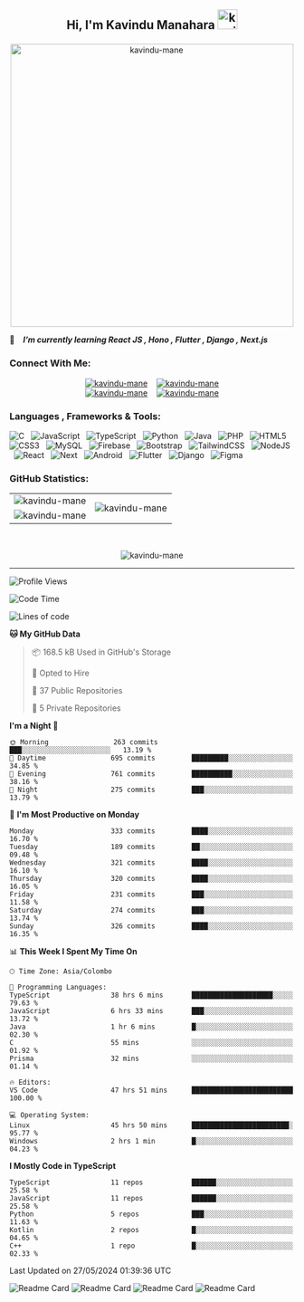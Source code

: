 ## <p align ="center">Hi, I'm Kavindu Manahara <img src="https://media.giphy.com/media/hvRJCLFzcasrR4ia7z/giphy.gif" alt= "kavindu-mane" width="35"> </p>

<div align = "center">
    <img src = "https://github.com/kavindu-mane/kavindu-mane/blob/main/Code%20typing-bro.svg" alt= "kavindu-mane" width="500"/>
</div>

🌱 &ensp; ***I’m currently learning React JS  , Hono  , Flutter , Django , Next.js***

### Connect With Me:
<div align="center">
    <a href="https://facebook.com/mane.on.fb"><img src="https://img.shields.io/badge/Facebook-Kavindu%20M%20Wanniarachchi-%231877F2?style=flat&logo=facebook&logoColor=white" alt="kavindu-mane"/></a>&nbsp; &nbsp;
    <a href="https://instagram.com/kavindu_m_wanniarachchi"><img src="https://img.shields.io/badge/Instagram-Kavindu%20M%20Wanniarachchi-%23E4405F?style=flat&logo=instagram&logoColor=white" alt="kavindu-mane"/></a><br>
    <a href="https://linkedin.com/in/kavindu-wanniarachchi"><img src="https://img.shields.io/badge/LinkedIn-Kavindu%20M%20Wanniarachchi-%230077B5?style=flat&logo=linkedin&logoColor=white" alt="kavindu-mane"/></a>&nbsp; &nbsp;
    <a href="https://twitter.com/kavindu_mane"><img src="https://img.shields.io/badge/Twitter-Kavindu%20M%20Wanniarachchi-%231DA1F2?style=flat&logo=twitter&logoColor=white" alt="kavindu-mane"/></a>
</div>

### Languages , Frameworks & Tools:
![C](https://img.shields.io/badge/c-1B2430.svg?style=for-the-badge&logo=c&logoColor=white) &nbsp;
![JavaScript](https://img.shields.io/badge/javascript-1B2430.svg?style=for-the-badge&logo=javascript&logoColor=%23F7DF1E) &nbsp;
![TypeScript](https://img.shields.io/badge/typescript-1B2430.svg?style=for-the-badge&logo=typescript&logoColor=%2342A5F5) &nbsp;
![Python](https://img.shields.io/badge/python-1B2430.svg?style=for-the-badge&logo=python&logoColor=ffdd54) &nbsp;
![Java](https://img.shields.io/badge/java-1B2430.svg?style=for-the-badge&logo=openjdk&logoColor=white) &nbsp;
![PHP](https://img.shields.io/badge/php-1B2430.svg?style=for-the-badge&logo=php&logoColor=white) &nbsp;
![HTML5](https://img.shields.io/badge/html5-1B2430.svg?style=for-the-badge&logo=html5&logoColor=white) &nbsp;
![CSS3](https://img.shields.io/badge/css3-1B2430.svg?style=for-the-badge&logo=css3&logoColor=white) &nbsp;
![MySQL](https://img.shields.io/badge/mysql-1B2430.svg?style=for-the-badge&logo=mysql&logoColor=white) &nbsp;
![Firebase](https://img.shields.io/badge/firebase-1B2430.svg?style=for-the-badge&logo=firebase) &nbsp;
![Bootstrap](https://img.shields.io/badge/bootstrap-1B2430.svg?style=for-the-badge&logo=bootstrap&logoColor=white) &nbsp;
![TailwindCSS](https://img.shields.io/badge/tailwindcss-1B2430.svg?style=for-the-badge&logo=tailwindcss&logoColor=white) &nbsp;
![NodeJS](https://img.shields.io/badge/node.js-1B2430.svg?style=for-the-badge&logo=node.js&logoColor=white) &nbsp;
![React](https://img.shields.io/badge/react-1B2430.svg?style=for-the-badge&logo=react&logoColor=%2361DAFB) &nbsp;
![Next](https://img.shields.io/badge/next.js-1B2430.svg?style=for-the-badge&logo=next.js&logoColor=white) &nbsp;
![Android](https://img.shields.io/badge/android-1B2430.svg?style=for-the-badge&logo=android&logoColor=%2361DAFB) &nbsp;
![Flutter](https://img.shields.io/badge/flutter-1B2430.svg?style=for-the-badge&logo=flutter&logoColor=%2342A5F5) &nbsp;
![Django](https://img.shields.io/badge/django-1B2430.svg?style=for-the-badge&logo=django&logoColor=white) &nbsp;
![Figma](https://img.shields.io/badge/figma-1B2430.svg?style=for-the-badge&logo=figma&logoColor=white) &nbsp;

### GitHub Statistics:

<div align="center">
    <table>
        <tr>
            <td align="right">
                <img src="https://github-readme-stats.vercel.app/api?username=kavindu-mane&theme=blue-green&hide_border=false&include_all_commits=false&count_private=false" alt="kavindu-mane" />
            </td>
            <td rowspan="2">
                <img src="https://github-readme-stats.vercel.app/api/top-langs/?username=kavindu-mane&theme=blue-green&hide_border=false&include_all_commits=false&count_private=false&langs_count=8" alt="kavindu-mane" />
            </td>
        </tr>
        <tr>
            <td>
                <img src="https://github-readme-streak-stats.herokuapp.com/?user=kavindu-mane&theme=blue-green&hide_border=false" alt="kavindu-mane" />
            </td>
        </tr>
    </table>
</div>
 <br>

<p align="center"><img align="center" src="https://github-profile-trophy.vercel.app/?username=kavindu-mane&theme=radical&no-frame=false&no-bg=false&margin-w=5&margin-h=5&column=4" alt="kavindu-mane" /></p>

---
![Profile Views](https://github-vistors-counter.onrender.com/github?username=kavindu-mane)
<!--START_SECTION:waka-->
![Code Time](http://img.shields.io/badge/Code%20Time-1%2C689%20hrs%2057%20mins-blue)

![Lines of code](https://img.shields.io/badge/From%20Hello%20World%20I%27ve%20Written-644.6%20thousand%20lines%20of%20code-blue)

**🐱 My GitHub Data** 

> 📦 168.5 kB Used in GitHub's Storage 
 > 
> 💼 Opted to Hire
 > 
> 📜 37 Public Repositories 
 > 
> 🔑 5 Private Repositories 
 > 
**I'm a Night 🦉** 

```text
🌞 Morning                263 commits         ███░░░░░░░░░░░░░░░░░░░░░░   13.19 % 
🌆 Daytime                695 commits         █████████░░░░░░░░░░░░░░░░   34.85 % 
🌃 Evening                761 commits         ██████████░░░░░░░░░░░░░░░   38.16 % 
🌙 Night                  275 commits         ███░░░░░░░░░░░░░░░░░░░░░░   13.79 % 
```
📅 **I'm Most Productive on Monday** 

```text
Monday                   333 commits         ████░░░░░░░░░░░░░░░░░░░░░   16.70 % 
Tuesday                  189 commits         ██░░░░░░░░░░░░░░░░░░░░░░░   09.48 % 
Wednesday                321 commits         ████░░░░░░░░░░░░░░░░░░░░░   16.10 % 
Thursday                 320 commits         ████░░░░░░░░░░░░░░░░░░░░░   16.05 % 
Friday                   231 commits         ███░░░░░░░░░░░░░░░░░░░░░░   11.58 % 
Saturday                 274 commits         ███░░░░░░░░░░░░░░░░░░░░░░   13.74 % 
Sunday                   326 commits         ████░░░░░░░░░░░░░░░░░░░░░   16.35 % 
```


📊 **This Week I Spent My Time On** 

```text
🕑︎ Time Zone: Asia/Colombo

💬 Programming Languages: 
TypeScript               38 hrs 6 mins       ████████████████████░░░░░   79.63 % 
JavaScript               6 hrs 33 mins       ███░░░░░░░░░░░░░░░░░░░░░░   13.72 % 
Java                     1 hr 6 mins         █░░░░░░░░░░░░░░░░░░░░░░░░   02.30 % 
C                        55 mins             ░░░░░░░░░░░░░░░░░░░░░░░░░   01.92 % 
Prisma                   32 mins             ░░░░░░░░░░░░░░░░░░░░░░░░░   01.14 % 

🔥 Editors: 
VS Code                  47 hrs 51 mins      █████████████████████████   100.00 % 

💻 Operating System: 
Linux                    45 hrs 50 mins      ████████████████████████░   95.77 % 
Windows                  2 hrs 1 min         █░░░░░░░░░░░░░░░░░░░░░░░░   04.23 % 
```

**I Mostly Code in TypeScript** 

```text
TypeScript               11 repos            ██████░░░░░░░░░░░░░░░░░░░   25.58 % 
JavaScript               11 repos            ██████░░░░░░░░░░░░░░░░░░░   25.58 % 
Python                   5 repos             ███░░░░░░░░░░░░░░░░░░░░░░   11.63 % 
Kotlin                   2 repos             █░░░░░░░░░░░░░░░░░░░░░░░░   04.65 % 
C++                      1 repo              █░░░░░░░░░░░░░░░░░░░░░░░░   02.33 % 
```




 Last Updated on 27/05/2024 01:39:36 UTC
<!--END_SECTION:waka-->

![Readme Card](https://github-readme-stats.vercel.app/api/pin/?username=kavindu-mane&repo=CreateME&show_owner=true&theme=blue-green)
![Readme Card](https://github-readme-stats.vercel.app/api/pin/?username=kavindu-mane&repo=react-percentage-bar&show_owner=true&theme=blue-green)
![Readme Card](https://github-readme-stats.vercel.app/api/pin/?username=kavindu-mane&repo=Visitors-Counter&show_owner=true&theme=blue-green)
![Readme Card](https://github-readme-stats.vercel.app/api/pin/?username=kavindu-mane&repo=Eliger&show_owner=true&theme=blue-green)
